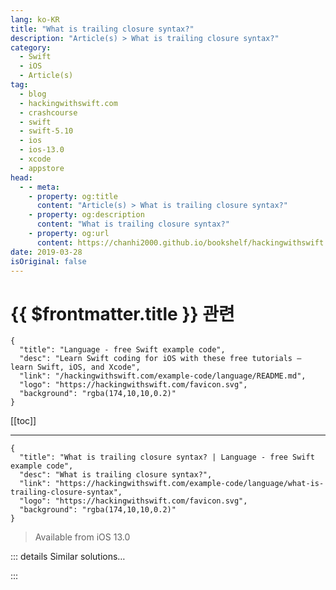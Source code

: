 ```yaml
---
lang: ko-KR
title: "What is trailing closure syntax?"
description: "Article(s) > What is trailing closure syntax?"
category:
  - Swift
  - iOS
  - Article(s)
tag: 
  - blog
  - hackingwithswift.com
  - crashcourse
  - swift
  - swift-5.10
  - ios
  - ios-13.0
  - xcode
  - appstore
head:
  - - meta:
    - property: og:title
      content: "Article(s) > What is trailing closure syntax?"
    - property: og:description
      content: "What is trailing closure syntax?"
    - property: og:url
      content: https://chanhi2000.github.io/bookshelf/hackingwithswift.com/example-code/language/what-is-trailing-closure-syntax.html
date: 2019-03-28
isOriginal: false
---
```


# {{ $frontmatter.title }} 관련

```component VPCard
{
  "title": "Language - free Swift example code",
  "desc": "Learn Swift coding for iOS with these free tutorials – learn Swift, iOS, and Xcode",
  "link": "/hackingwithswift.com/example-code/language/README.md",
  "logo": "https://hackingwithswift.com/favicon.svg",
  "background": "rgba(174,10,10,0.2)"
}
```

[[toc]]

---

```component VPCard
{
  "title": "What is trailing closure syntax? | Language - free Swift example code",
  "desc": "What is trailing closure syntax?",
  "link": "https://hackingwithswift.com/example-code/language/what-is-trailing-closure-syntax",
  "logo": "https://hackingwithswift.com/favicon.svg",
  "background": "rgba(174,10,10,0.2)"
}
```

> Available from iOS 13.0

<!-- TODO: 작성 -->

<!-- 
Trailing closure syntax is a little piece of syntactic sugar that makes particularly common code more pleasant to read and write. Many functions in iOS accept multiple parameters where the final parameter is a closure. For example, if you've done animation in iOS you'll be familiar with this method:

```swift
public class func animate(withDuration: TimeInterval, animations: () -> Void)
```

That accepts an animation duration as its first parameter, and a closure containing animation instructions as its second.

One way of calling this method is like this:

```swift
UIView.animate(withDuration: 1, animations: { [unowned self] in
    self.view.backgroundColor = UIColor.red
})
```

While that is perfectly valid Swift code, it's harder to read than it ought to be. If a closure is the last parameter to a method, as seen here, Swift allows you write your code like this instead:

```swift
UIView.animate(withDuration: 1) { [unowned self] in
    self.view.backgroundColor = UIColor.red
}
```

That's shorter, and avoids the double closing `})` code.

This functionality is available wherever a closure is the final parameter to a function. For testing purposes, we could write a simple one like this:

```swift
func greetThenRunClosure(name: String, closure: () -> ()) {
    print("Hello, \(name)!")
    closure()
}
```

That prints a message, then runs a closure. Because the closure is the final parameter to the function, we can call it using trailing closure syntax like this:

```swift
greetThenRunClosure(name: "Paul") {
    print("The closure was run")
}
```

-->

::: details Similar solutions…

<!--
/example-code/uikit/whats-the-difference-between-leading-trailing-left-and-right-anchors">What’s the difference between leading, trailing, left, and right anchors? 
/example-code/language/what-is-a-closure">What is a closure? 
/example-code/language/what-is-an-escaping-closure">What is an escaping closure? 
/example-code/language/how-to-write-a-closure-that-returns-a-value">How to write a closure that returns a value 
/example-code/language/whats-the-difference-between-a-function-and-a-closure">What’s the difference between a function and a closure?</a>
-->

:::


